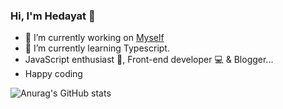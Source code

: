 ### Hi, I'm Hedayat 👋

- 🔭 I’m currently working on [Myself](#)
- 🌱 I’m currently learning Typescript.
- JavaScript enthusiast 🙌, Front-end developer 💻 & Blogger...
- Happy coding

<!-- ## Project: -->

<!-- - Goldwin UPVC  -->

<!-- - 👯 I’m looking to collaborate on ...
- 🤔 I’m looking for help with ...
- 💬 Ask me about ...
- 📫 How to reach me: ...
- 😄 Pronouns: ...,./.
- ⚡ Fun fact: ...
- and
 -->


![Anurag's GitHub stats](https://github-readme-stats.vercel.app/api?username=hedayat-atefi&show_icons=true&theme=radical)
